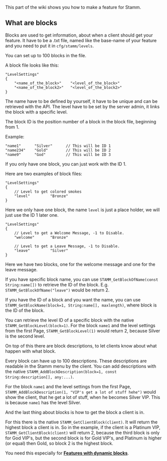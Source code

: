 This part of the wiki shows you how to make a feature for Stamm.


## What are blocks

Blocks are used to get information, about when a client should get your feature.
It have to be a .txt file, named like the base-name of your feature and you need to put it in `cfg/stamm/levels`.

You can set up to 100 blocks in the file.

A block file looks like this:

	"LevelSettings"
	{
		"<name_of_the_block>"    "<level_of_the_block>"
		"<name_of_the_block2>"   "<level_of_the_block2>"
	}

The name have to be defined by yourself, it have to be unique and can be retrieved with the API.
The level have to be set by the server admin, it links the block with a specific level.

The block ID is the position number of a block in the block file, beginning from 1.

Example:

	"name1"      "Silver"      // This will be ID 1
	"name234"    "Gold"        // This will be ID 2
	"name9"      "God"         // This will be ID 3

If you only have one block, you can just work with the ID 1.


Here are two examples of block files:

	"LevelSettings"
	{
		// Level to get colored smokes
		"level"         "Bronze"
	}

Here we only have one block, the name `level` is just a place holder, we will just use the ID 1 later one.

	"LevelSettings"
	{
		// Level to get a Welcome Message, -1 to Disable.
		"welcome"       "Bronze"
		
		// Level to get a Leave Message, -1 to Disable.
		"leave"         "Silver"
	}

Here we have two blocks, one for the welcome message and one for the leave message.

If you have specific block name, you can use `STAMM_GetBlockOfName(const String:name[])` to retrieve the ID of the block. E.g. `STAMM_GetBlockOfName("leave")` would be return 2.

If you have the ID of a block and you want the name, you can use `STAMM_GetBlockName(block=1, String:name[], maxlength)`, where block is the ID of the block.

You can retrieve the level ID of a specific block with the native `STAMM_GetBlockLevel(block=1)`.
For the block `name1` and the level settings from the first Page, `STAMM_GetBlockLevel(1)` would return 2, because Silver is the second level.

On top of this there are block descriptions, to let clients know about what happen with what block.

Every block can have up to 100 descriptions. These descriptions are readable in the Stamm menu by the client.
You can add descriptions with the native `STAMM_AddBlockDescription(block=1, const String:description[], any:...)`.

For the block `name1` and the level settings from the first Page, `STAMM_AddBlockDescription(1, "VIP's get a lot of stuff hehe")` would show the client, that he get a lot of stuff, when he becomes Silver VIP. This is because `name1` has the level Silver.

And the last thing about blocks is how to get the block a client is in.

For this there is the native `STAMM_GetClientBlock(client)`. It will return the highest block a client is in.
So in the example, if the client is a Platinum VIP, `STAMM_GetClientBlock(client)` will return 2, because the third block is only for God VIP's, but the second block is for Gold VIP's, and Platinum is higher (or equal) then Gold, so block 2 is the highest block.

You need this especially for [**Features with dynamic blocks**](#features-with-dynamic-blocks).